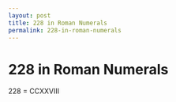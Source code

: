 ```yaml
---
layout: post
title: 228 in Roman Numerals
permalink: 228-in-roman-numerals
---
```


# 228 in Roman Numerals

228 = CCXXVIII
